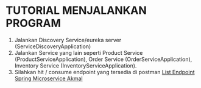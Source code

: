 # TUTORIAL MENJALANKAN PROGRAM
1. Jalankan Discovery Service/eureka server (ServiceDiscoveryApplication)
2. Jalankan Service yang lain seperti Product Service (ProductServiceApplication), Order Service (OrderServiceApplication), Inventory Service (InventoryServiceApplication).
3. Silahkan hit / consume endpoint yang tersedia di postman
   [List Endpoint Spring Microservice Akmal](https://galactic-crescent-313791.postman.co/workspace/Remake-end-point-be-deepe-local~bdda2bb7-0486-410c-a48d-4a8718cfb9ea/collection/31128809-bb81d661-af69-448c-aa4d-5a94c10d84da?action=share&creator=31128809)
